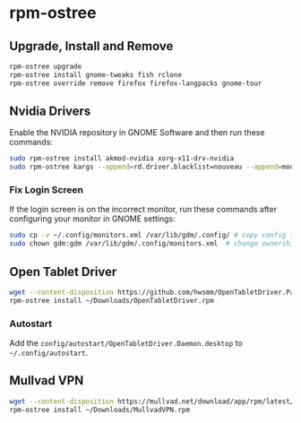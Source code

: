 # rpm-ostree

## Upgrade, Install and Remove

```bash
rpm-ostree upgrade
rpm-ostree install gnome-tweaks fish rclone
rpm-ostree override remove firefox firefox-langpacks gnome-tour
```

## Nvidia Drivers

Enable the NVIDIA repository in GNOME Software and then run these commands:

```bash
sudo rpm-ostree install akmod-nvidia xorg-x11-drv-nvidia
sudo rpm-ostree kargs --append=rd.driver.blacklist=nouveau --append=modprobe.blacklist=nouveau --append=nvidia-drm.modeset=1 # this might not be needed at some point when silverblue will support the standard way to specify this.`
```

### Fix Login Screen

If the login screen is on the incorrect monitor, run these commands after configuring your monitor in GNOME settings:

```bash
sudo cp -v ~/.config/monitors.xml /var/lib/gdm/.config/ # copy config to gdm
sudo chown gdm:gdm /var/lib/gdm/.config/monitors.xml  # change ownership to gdm user
```

## Open Tablet Driver

```bash
wget --content-disposition https://github.com/hwsmm/OpenTabletDriver.Packaging/releases/download/test/OpenTabletDriver.rpm -O ~/Downloads/OpenTabletDriver.rpm
rpm-ostree install ~/Downloads/OpenTabletDriver.rpm
```

### Autostart

Add the `config/autostart/OpenTabletDriver.Daemon.desktop` to `~/.config/autostart`.

## Mullvad VPN

```bash
wget --content-disposition https://mullvad.net/download/app/rpm/latest/ -O ~/Downloads/MullvadVPN.rpm
rpm-ostree install ~/Downloads/MullvadVPN.rpm
```
